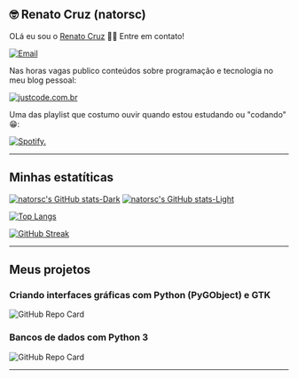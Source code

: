 ## 🤓 Renato Cruz (natorsc)

OLá eu sou o [Renato Cruz](https://github.com/natorsc) 🤜🤛 Entre em contato!

[![Email](https://img.shields.io/badge/-Email-blueviolet?logo=gmail&logoColor=white)](mailto:natorsc@gmail.com "Enviar e-mail.")

Nas horas vagas publico conteúdos sobre programação e tecnologia no meu blog pessoal:

[![justcode.com.br](https://img.shields.io/badge/-Blog&nbsp;justCode-grey?logo=hashnode&logoColor=white)](https://justcode.com.br/ "Acessar justcode.com.br")

Uma das playlist que costumo ouvir quando estou estudando ou "codando" 😁:

[![Spotify.](https://img.shields.io/badge/-Spotify-darkgreen?logo=spotify&logoColor=white)](https://open.spotify.com/playlist/1xf3u29puXlnrWO7MsaHL5?si=A-LgwRJXSvOno_e6trpi5w&utm_source=copy-link "Acessar playlist.")

---

## Minhas estatíticas

[![natorsc's GitHub stats-Dark](https://github-readme-stats.vercel.app/api?username=natorsc&show_icons=true&theme=dark#gh-dark-mode-only)](https://github.com/natorsc/github-readme-stats#gh-dark-mode-only)
[![natorsc's GitHub stats-Light](https://github-readme-stats.vercel.app/api?username=natorsc&show_icons=true&theme=default#gh-light-mode-only)](https://github.com/natorsc/github-readme-stats#gh-light-mode-only)

[![Top Langs](https://github-readme-stats.vercel.app/api/top-langs/?username=natorsc)](https://github.com/natorsc/github-readme-stats)

[![GitHub Streak](https://streak-stats.demolab.com?user=natorsc&locale=pt_BR)](https://git.io/streak-stats)

---

## Meus projetos

### Criando interfaces gráficas com Python (PyGObject) e GTK

![GitHub Repo Card](https://ghc.clait.sh/repo/natorsc/pygobject-gtk/?bg_color=ffffff&title_color=0366d6&text_color=333333&icon_color=333333&show_user=true)

### Bancos de dados com Python 3

![GitHub Repo Card](https://ghc.clait.sh/repo/natorsc/databases-with-python?bg_color=ffffff&title_color=0366d6&text_color=333333&icon_color=333333&show_user=true)

---
